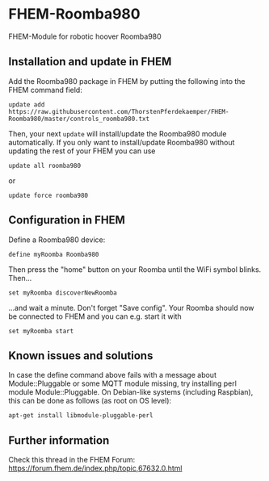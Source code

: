 # FHEM-Roomba980
FHEM-Module for robotic hoover Roomba980

## Installation and update in FHEM
Add the Roomba980 package in FHEM by putting the following into the FHEM command field:

```update add https://raw.githubusercontent.com/ThorstenPferdekaemper/FHEM-Roomba980/master/controls_roomba980.txt```

Then, your next ```update``` will install/update the Roomba980 module automatically. If you only want to install/update Roomba980 without updating the rest of your FHEM you can use

```update all roomba980``` 

or

```update force roomba980``` 

## Configuration in FHEM
Define a Roomba980 device:

```define myRoomba Roomba980```

Then press the "home" button on your Roomba until the WiFi symbol blinks. Then...

```set myRoomba discoverNewRoomba```

...and wait a minute. Don't forget "Save config".
Your Roomba should now be connected to FHEM and you can e.g. start it with

```set myRoomba start```

## Known issues and solutions
In case the define command above fails with a message about Module::Pluggable or some MQTT module missing, try installing perl module Module::Pluggable. On Debian-like systems (including Raspbian), this can be done as follows (as root on OS level):

```apt-get install libmodule-pluggable-perl```

## Further information
Check this thread in the FHEM Forum: 
https://forum.fhem.de/index.php/topic,67632.0.html
